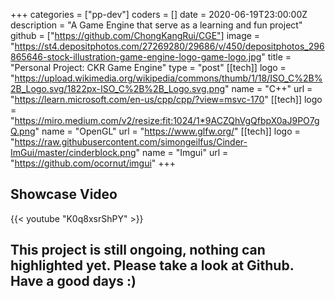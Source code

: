 +++
categories = ["pp-dev"]
coders = []
date = 2020-06-19T23:00:00Z
description = "A Game Engine that serve as a learning and fun project"
github = ["https://github.com/ChongKangRui/CGE"]
image = "https://st4.depositphotos.com/27269280/29686/v/450/depositphotos_296865646-stock-illustration-game-engine-logo-game-logo.jpg"
title = "Personal Project: CKR Game Engine"
type = "post"
[[tech]]
logo = "https://upload.wikimedia.org/wikipedia/commons/thumb/1/18/ISO_C%2B%2B_Logo.svg/1822px-ISO_C%2B%2B_Logo.svg.png"
name = "C++"
url = "https://learn.microsoft.com/en-us/cpp/cpp/?view=msvc-170"
[[tech]]
logo = "https://miro.medium.com/v2/resize:fit:1024/1*9ACZQhVgQfbpX0aJ9PO7gQ.png"
name = "OpenGL"
url = "https://www.glfw.org/"
[[tech]]
logo = "https://raw.githubusercontent.com/simongeilfus/Cinder-ImGui/master/cinderblock.png"
name = "Imgui"
url = "https://github.com/ocornut/imgui"
+++

## Showcase Video

{{< youtube "K0q8xsrShPY" >}}

## This project is still ongoing, nothing can highlighted yet. Please take a look at Github. Have a good days :)